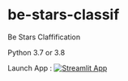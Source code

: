 # be-stars-classif
Be Stars Claffification

Python 3.7 or 3.8

Launch App : [![Streamlit App](https://static.streamlit.io/badges/streamlit_badge_black_white.svg)](https://share.streamlit.io/matthieulel/be-stars-ai-classification/main/be-classif-prod.py)


